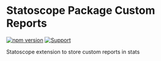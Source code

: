 # Statoscope Package Custom Reports

[![npm version](https://badge.fury.io/js/%40statoscope%2Fstats-extension-package-info.svg)](https://badge.fury.io/js/%40statoscope%2Fstats-extension-custom-reports)
[![Support](https://img.shields.io/badge/-Support-blue)](https://opencollective.com/statoscope)

Statoscope extension to store custom reports in stats
